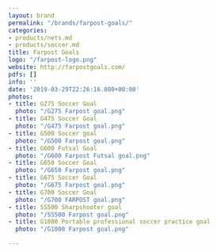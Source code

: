```yaml
---
layout: brand
permalink: "/brands/farpost-goals/"
categories:
- products/nets.md
- products/soccer.md
title: Farpost Goals
logo: "/farpost-logo.png"
website: http://farpostgoals.com/
pdfs: []
info: ''
date: '2019-03-29T22:26:16.000+00:00'
photos:
- title: G275 Soccer Goal
  photo: "/G275 Farpost goal.png"
- title: G475 Soccer Goal
  photo: "/G475 Farpost goal.png"
- title: G500 Soccer goal
  photo: "/G500 Farpost goal.png"
- title: G600 Futsal Goal
  photo: "/G600 Farpost Futsal goal.png"
- title: G650 Soccer Goal
  photo: "/G650 Farpost goal.png"
- title: G675 Soccer Goal
  photo: "/G675 Farpost goal.png"
- title: G700 Soccer Goal
  photo: "/G700 FARPOST goal.png"
- title: SS500 Sharpshooter goal
  photo: "/SS500 Farpost goal.png"
- title: G1000 Portable professional soccer practice goal
  photo: "/G1000 Farpost goal.png"

---
```

